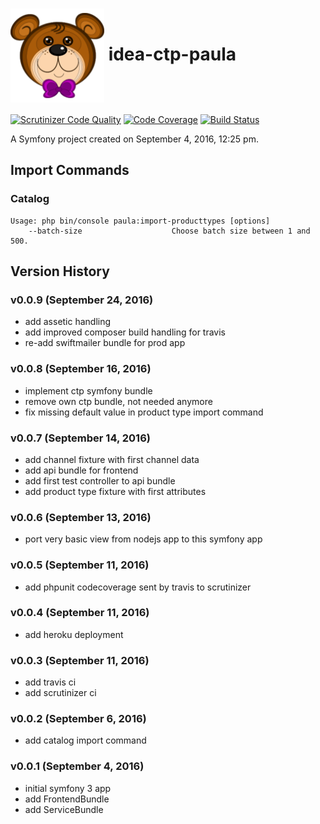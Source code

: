 # <img src="web/bundles/frontend/img/paula-logo.png" width="150" height="150" align="center"></img> idea-ctp-paula

[![Scrutinizer Code Quality](https://scrutinizer-ci.com/g/emtii/idea-ctp-paula/badges/quality-score.png?b=master)](https://scrutinizer-ci.com/g/emtii/idea-ctp-paula/?branch=master) [![Code Coverage](https://scrutinizer-ci.com/g/emtii/idea-ctp-paula/badges/coverage.png?b=master)](https://scrutinizer-ci.com/g/emtii/idea-ctp-paula/?branch=master) [![Build Status](https://scrutinizer-ci.com/g/emtii/idea-ctp-paula/badges/build.png?b=master)](https://scrutinizer-ci.com/g/emtii/idea-ctp-paula/build-status/master)

A Symfony project created on September 4, 2016, 12:25 pm.

## Import Commands
### Catalog
``` console
Usage: php bin/console paula:import-producttypes [options]
    --batch-size                    Choose batch size between 1 and 500.
```
## Version History
### v0.0.9 (September 24, 2016)
* add assetic handling
* add improved composer build handling for travis
* re-add swiftmailer bundle for prod app

### v0.0.8 (September 16, 2016)
* implement ctp symfony bundle
* remove own ctp bundle, not needed anymore
* fix missing default value in product type import command

### v0.0.7 (September 14, 2016)
* add channel fixture with first channel data
* add api bundle for frontend
* add first test controller to api bundle
* add product type fixture with first attributes

### v0.0.6 (September 13, 2016)
* port very basic view from nodejs app to this symfony app

### v0.0.5 (September 11, 2016)
* add phpunit codecoverage sent by travis to scrutinizer

### v0.0.4 (September 11, 2016)
* add heroku deployment

### v0.0.3 (September 11, 2016)
* add travis ci
* add scrutinizer ci

### v0.0.2 (September 6, 2016)
* add catalog import command

### v0.0.1 (September 4, 2016)
* initial symfony 3 app
* add FrontendBundle
* add ServiceBundle
